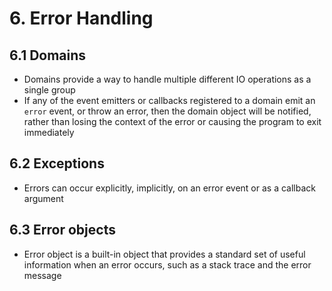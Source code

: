 # 6. Error Handling

## 6.1 Domains
* Domains provide a way to handle multiple different IO operations as a single group
* If any of the event emitters or callbacks registered to a domain emit an `error` event, or throw an error, then the domain object will be notified, rather than losing the context of the error or causing the program to exit immediately

## 6.2 Exceptions
* Errors can occur explicitly, implicitly, on an error event or as a callback argument

## 6.3 Error objects
* Error object is a built-in object that provides a standard set of useful information when an error occurs, such as a stack trace and the error message